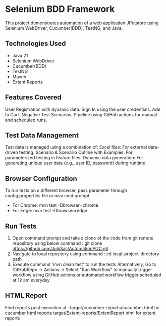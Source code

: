 # Selenium BDD Framework
This project demonstrates automation of a web application JPetstore using Selenium WebDriver, Cucumber(BDD), TestNG, and Java.

## Technologies Used
- Java 21
- Selenium WebDriver
- Cucumber(BDD)
- TestNG
- Maven
- Extent Reports

## Features Covered
User Registration with dynamic data.
Sign In using the user credentials.
Add to Cart.
Negative Test Scenarios.
Pipeline using GitHub actions for manual and scheduled runs.

## Test Data Management
Test data is managed using a combination of:
  Excel files: For external data-driven testing.
  Scenario & Scenario Outline with Examples: For parameterized testing in feature files.
  Dynamic data generation: For generating unique user data (e.g., user ID, password) during runtime.

## Browser Configuration
To run tests on a different browser, pass parameter through config.properties file or mvn cmd prompt
- For Chrome: mvn test -Dbrowser=chrome
- For Edge: mvn test -Dbrowser=edge

## Run Tests
1. Open command prompt and take a clone of the code from git remote repository using below command :
	  git clone https://github.com/JuhiSaji/AutomationPOC.git
2. Navigate to local repository using command : cd local-project-directory-path
3. Execute command 'mvn clean test' to run the tests 
Alternatively, Go to GitHubRepo → Actions → Select "Run Workflow" to manually trigger workflow using GitHub actions or automated workflow trigger scheduled at 12 am everyday
 
## HTML Report
Find reports post execution at : 
	target/cucumber-reports/cucumber.html for cucumber html reports
	target/Extent-reports/ExtentReport.html for extent reports
